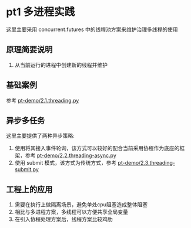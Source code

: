 # pt1 多进程实践
这里主要采用 concurrent.futures 中的线程池方案来维护治理多线程的使用  

## 原理简要说明
1. 从当前运行的进程中创建新的线程并维护

## 基础案例
参考 [pt-demo/2.1.threading.py](/pt-demo/2.1.threading.py)  

## 异步多任务
这里主要提供了两种异步策略:  
1. 使用将其接入事件轮询，该方式可以较好的配合当前采用协程作为底座的框架，参考 [pt-demo/2.2.threading-async.py](/pt-demo/2.2.threading-async.py)  
1. 使用 submit 模式，该方式为传统方式，参考 [pt-demo/2.3.threading-submit.py](/pt-demo/2.3.threading-submit.py)  

## 工程上的应用
1. 需要在执行上做隔离场景，避免单处cpu阻塞造成整体阻塞  
1. 相比与多进程方案，多线程可以方便共享全局变量  
1. 在引入协程处理方案后，线程方案比较鸡肋  
